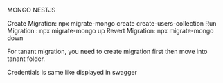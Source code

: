 MONGO NESTJS

Create Migration: npx migrate-mongo create create-users-collection
Run Migration   : npx migrate-mongo up
Revert Migration: npx migrate-mongo down

For tanant migration, you need to create migration first then move into tanant folder.

Credentials is same like displayed in swagger